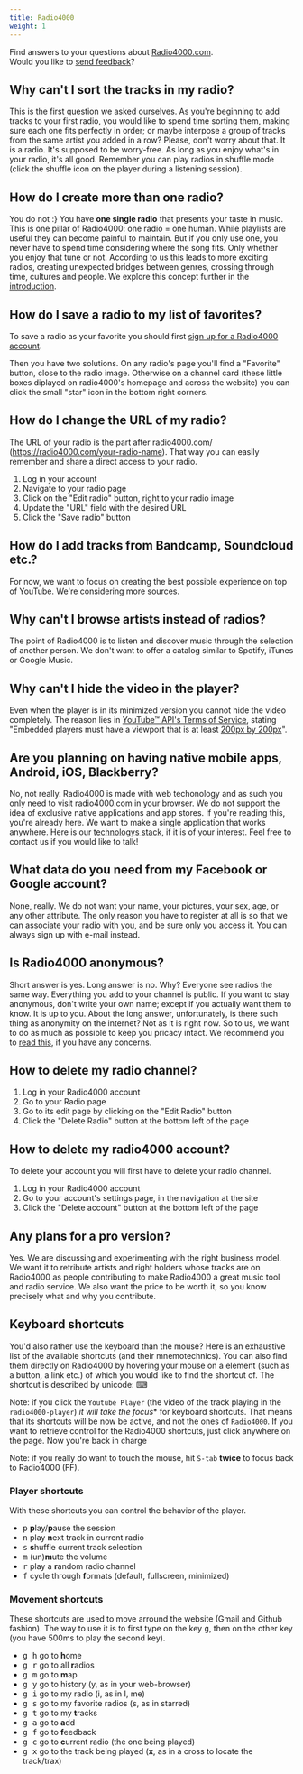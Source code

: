 ```yaml
---
title: Radio4000
weight: 1
---
```


Find answers to your questions about [Radio4000.com](https://radio4000.com).  
Would you like to <a href="https://radio4000.com/feedback">send feedback</a>?

## Why can't I sort the tracks in my radio?

This is the first question we asked ourselves. As you're beginning to add tracks to your first radio, you would like to spend time sorting them, making sure each one fits perfectly in order; or maybe interpose a group of tracks from the same artist you added in a row? Please, don't worry about that. It is a radio. It's supposed to be worry-free. As long as you enjoy what's in your radio, it's all good. Remember you can play radios in shuffle mode (click the shuffle icon on the player during a listening session).

## How do I create more than one radio?

You do not :} You have <strong>one single radio</strong> that presents your taste in music. This is one pillar of Radio4000: one radio = one human. While playlists are useful they can become painful to maintain. But if you only use one, you never have to spend time considering where the song fits. Only whether you enjoy that tune or not. According to us this leads to more exciting radios, creating unexpected bridges between genres, crossing through time, cultures and people. We explore this concept further in the <a href="https://radio4000.com/about">introduction</a>.

## How do I save a radio to my list of favorites?

To save a radio as your favorite you should first <a href="https://radio4000.com/auth/signup">sign up for a Radio4000 account</a>.

Then you have two solutions. On any radio's page you'll find a "Favorite" button, close to the radio image. Otherwise on a channel card (these little boxes diplayed on radio4000's homepage and across the website) you can click the small "star" icon in the bottom right corners.

## How do I change the URL of my radio?

The URL of your radio is the part after radio4000.com/ (https://radio4000.com/your-radio-name). That way you can easily remember and share a direct access to your radio.

<ol>
	<li>Log in your account</li>
	<li>Navigate to your radio page</li>
	<li>Click on the "Edit radio" button, right to your radio image</li>
	<li>Update the "URL" field with the desired URL</li>
	<li>Click the "Save radio" button</li>
</ol>

## How do I add tracks from Bandcamp, Soundcloud etc.?

For now, we want to focus on creating the best possible experience on top of YouTube. We're considering more sources.

## Why can't I browse artists instead of radios?

The point of Radio4000 is to listen and discover music through the selection of another person. We don't want to offer a catalog similar to Spotify, iTunes or Google Music.

## Why can't I hide the video in the player?

Even when the player is in its minimized version you cannot hide the video completely. The reason lies in <a href="https://developers.google.com/youtube/terms/api-services-terms-of-service" target="_blank" rel="noopener">YouTube™ API's Terms of Service</a>, stating "Embedded players must have a viewport that is at least <a href="https://developers.google.com/youtube/player_parameters" target="_blank" rel="noopener">200px by 200px</a>".

## Are you planning on having native mobile apps, Android, iOS, Blackberry?

No, not really. Radio4000 is made with web techonology and as such you only need to visit radio4000.com in your browser. We do not support the idea of exclusive native applications and app stores. If you're reading this, you're already here. We want to make a single application that works anywhere. Here is our <a href="https://radio4000.com/about" target="_blank" rel="noopener">technologys stack</a>, if it is of your interest. Feel free to contact us if you would like to talk!

## What data do you need from my Facebook or Google account?

None, really. We do not want your name, your pictures, your sex, age, or any other attribute. The only reason you have to register at all is so that we can associate your radio with you, and be sure only you access it. You can always sign up with e-mail instead.

## Is Radio4000 anonymous?

Short answer is yes. Long answer is no. Why? Everyone see radios the same way. Everything you add to your channel is public. If you want to stay anonymous, don't write your own name; except if you actually want them to know. It is up to you. About the long answer, unfortunately, is there such thing as anonymity on the internet? Not as it is right now. So to us, we want to do as much as possible to keep you pricacy intact. We recommend you to <a href="https://ssd.eff.org" target="_blank" rel="noopener">read this</a>, if you have any concerns.

## How to delete my radio channel?

1. Log in your Radio4000 account
2. Go to your Radio page
3. Go to its edit page by clicking on the "Edit Radio" button
4. Click the "Delete Radio" button at the bottom left of the page

## How to delete my radio4000 account?

To delete your account you will first have to delete your radio channel.

1. Log in your Radio4000 account
2. Go to your account's settings page, in the navigation at the site
3. Click the "Delete account" button at the bottom left of the page

## Any plans for a pro version?

Yes. We are discussing and experimenting with the right business model. We want it to retribute artists and right holders whose tracks are on Radio4000 as people contributing to make Radio4000 a great music tool and radio service. We also want the price to be worth it, so you know precisely what and why you contribute.

## Keyboard shortcuts

You'd also rather use the keyboard than the mouse?  Here is an
exhaustive list of the available shortcuts (and their
mnemotechnics). You can also find them directly on Radio4000 by
hovering your mouse on a element (such as a button, a link etc.) of
which you would like to find the shortcut of. The shortcut is
described by unicode: ⌨

Note: if you click the `Youtube Player` (the video of the track playing in the
`radio4000-player`) *it will take the focus** for
keyboard shortcuts. That means  that its shortcuts will be now be
active, and not the ones of `Radio4000`. If you want to retrieve
control for the Radio4000 shortcuts, just click anywhere on the
page. Now you're back in charge

Note: if you really do want to touch the mouse, hit `S-tab` **twice**
to focus back to Radio4000 (FF).

### Player shortcuts

With these shortcuts you can control the behavior of the player.

- <kbd>p</kbd> **p**lay/**p**ause the session
- <kbd>n</kbd> play **n**ext track in current radio
- <kbd>s</kbd> **s**huffle current track selection
- <kbd>m</kbd> (un)**m**ute the volume
- <kbd>r</kbd> play a **r**andom radio channel
- <kbd>f</kbd> cycle through **f**ormats (default, fullscreen, minimized)

### Movement shortcuts

These shortcuts are used to move arround the website (Gmail and Github fashion). The way to use
it is to first type on the key <kbd>g</kbd>, then on the other key
(you have 500ms to play the second key).

- <kbd>g h</kbd> go to <strong>h</strong>ome
- <kbd>g r</kbd> go to all <strong>r</strong>adios 
- <kbd>g m</kbd> go to <strong>m</strong>ap
- <kbd>g y</kbd> go to history (y, as in your web-browser)
- <kbd>g i</kbd> go to my radio (i, as in I, me)
- <kbd>g s</kbd> go to my favorite radios (s, as in starred)
- <kbd>g t</kbd> go to my <strong>t</strong>racks
- <kbd>g a</kbd> go to <strong>a</strong>dd
- <kbd>g f</kbd> go to <strong>f</strong>eedback
- <kbd>g c</kbd> go to <strong>c</strong>urrent radio (the one being played)
- <kbd>g x</kbd> go to the track being played (**x**, as in a cross to locate the track/trax)
